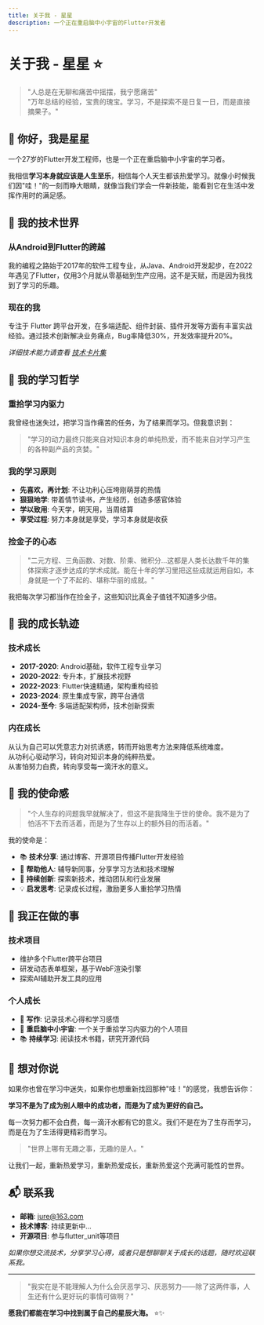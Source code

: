```yaml
---
title: 关于我 - 星星
description: 一个正在重启脑中小宇宙的Flutter开发者
---
```


# 关于我 - 星星 ⭐

> "人总是在无聊和痛苦中摇摆，我宁愿痛苦"  
> "万年总结的经验，宝贵的瑰宝。学习，不是探索不是日复一日，而是直接摘果子。"

## 👋 你好，我是星星

一个27岁的Flutter开发工程师，也是一个正在重启脑中小宇宙的学习者。

我相信**学习本身就应该是人生至乐**，相信每个人天生都该热爱学习。就像小时候我们因"哇！"的一刻而睁大眼睛，就像当我们学会一件新技能，能看到它在生活中发挥作用时的满足感。

## 🚀 我的技术世界

### 从Android到Flutter的跨越
我的编程之路始于2017年的软件工程专业，从Java、Android开发起步，在2022年遇见了Flutter，仅用3个月就从零基础到生产应用。这不是天赋，而是因为我找到了学习的乐趣。

### 现在的我
专注于 Flutter 跨平台开发，在多端适配、组件封装、插件开发等方面有丰富实战经验。通过技术创新解决业务痛点，Bug率降低30%，开发效率提升20%。

*详细技术能力请查看 [技术卡片集](/viki/tech-cards/)*

## 💭 我的学习哲学

### 重拾学习内驱力
我曾经也迷失过，把学习当作痛苦的任务，为了结果而学习。但我意识到：

> "学习的动力最终只能来自对知识本身的单纯热爱，而不能来自对学习产生的各种副产品的贪婪。"

### 我的学习原则
- **先喜欢，再计划**: 不让功利心压垮刚萌芽的热情
- **狠狠地学**: 带着情节读书，产生经历，创造多感官体验
- **学以致用**: 今天学，明天用，当周结算
- **享受过程**: 努力本身就是享受，学习本身就是收获

### 捡金子的心态
> "二元方程、三角函数、对数、阶乘、微积分...这都是人类长达数千年的集体探索才逐步达成的学术成就。能在十年的学习里把这些成就运用自如，本身就是一个了不起的、堪称华丽的成就。"

我把每次学习都当作在捡金子，这些知识比真金子值钱不知道多少倍。

## 🌱 我的成长轨迹

### 技术成长
- **2017-2020**: Android基础，软件工程专业学习
- **2020-2022**: 专升本，扩展技术视野
- **2022-2023**: Flutter快速精通，架构重构经验
- **2023-2024**: 原生集成专家，跨平台通信
- **2024-至今**: 多端适配架构师，技术创新探索

### 内在成长
从认为自己可以凭意志力对抗诱惑，转而开始思考方法来降低系统难度。  
从功利心驱动学习，转向对知识本身的纯粹热爱。  
从害怕努力白费，转向享受每一滴汗水的意义。

## 🎯 我的使命感

> "个人生存的问题我早就解决了，但这不是我降生于世的使命。我不是为了怕活不下去而活着，而是为了生存以上的额外目的而活着。"

我的使命是：
- 📚 **技术分享**: 通过博客、开源项目传播Flutter开发经验
- 🤝 **帮助他人**: 辅导新同事，分享学习方法和技术理解
- 🌟 **持续创新**: 探索新技术，推动团队和行业发展
- 💡 **启发思考**: 记录成长过程，激励更多人重拾学习热情

## 🔮 我正在做的事

### 技术项目
- 维护多个Flutter跨平台项目
- 研发动态表单框架，基于WebF渲染引擎
- 探索AI辅助开发工具的应用

### 个人成长
- 📝 **写作**: 记录技术心得和学习感悟
- 🌌 **重启脑中小宇宙**: 一个关于重拾学习内驱力的个人项目
- 📚 **持续学习**: 阅读技术书籍，研究开源代码

## 💌 想对你说

如果你也曾在学习中迷失，如果你也想重新找回那种"哇！"的感觉，我想告诉你：

**学习不是为了成为别人眼中的成功者，而是为了成为更好的自己。**

每一次努力都不会白费，每一滴汗水都有它的意义。我们不是在为了生存而学习，而是在为了生活得更精彩而学习。

> "世界上哪有无趣之事，无趣的是人。"

让我们一起，重新热爱学习，重新热爱成长，重新热爱这个充满可能性的世界。

## 📬 联系我

- **邮箱**: jure@163.com
- **技术博客**: 持续更新中...
- **开源项目**: 参与flutter_unit等项目

*如果你想交流技术，分享学习心得，或者只是想聊聊关于成长的话题，随时欢迎联系我。*

---

> "我实在是不能理解人为什么会厌恶学习、厌恶努力——除了这两件事，人生还有什么更好玩的事情可做啊？"

**愿我们都能在学习中找到属于自己的星辰大海。** ⭐✨